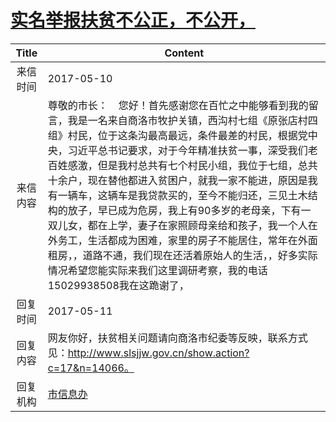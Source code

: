 # <a href="http://www.shangluo.gov.cn/zmhd/ldxxxx.jsp?urltype=leadermail.LeaderMailContentUrl&wbtreeid=1112&leadermailid=4132">实名举报扶贫不公正，不公开，</a>
| Title |                                                                                                                                                                        Content                                                                                                                                                                        |
|:-----:|-------------------------------------------------------------------------------------------------------------------------------------------------------------------------------------------------------------------------------------------------------------------------------------------------------------------------------------------------------|
| 来信时间  | 2017-05-10                                                                                                                                                                                                                                                                                                                                            |
| 来信内容  | 尊敬的市长：    您好！首先感谢您在百忙之中能够看到我的留言，我是一名来自商洛市牧护关镇，西沟村七组《原张店村四组》村民，位于这条沟最高最远，条件最差的村民，根据党中央，习近平总书记要求，对于今年精准扶贫一事，深受我们老百姓感激，但是我村总共有七个村民小组，我位于七组，总共十余户，现在替他都进入贫困户，就我一家不能进，原因是我有一辆车，这辆车是我贷款买的，至今不能归还，三见土木结构的放子，早已成为危房，我上有90多岁的老母亲，下有一双儿女，都在上学，妻子在家照顾母亲给和孩子，我一个人在外务工，生活都成为困难，家里的房子不能居住，常年在外面租房，，道路不通，我们现在还活着原始人的生活，，好多实际情况希望您能实际来我们这里调研考察，我的电话15029938508我在这跪谢了， |
| 回复时间  | 2017-05-11                                                                                                                                                                                                                                                                                                                                            |
| 回复内容  | 网友你好，扶贫相关问题请向商洛市纪委等反映，联系方式见：http://www.slsjjw.gov.cn/show.action?c=17&n=14066。                                                                                                                                                                                                                                                                        |
| 回复机构  | <a href="../../category/agencies/市信息办.md">市信息办</a>                                                                                                                                                                                                                                                                                                    |